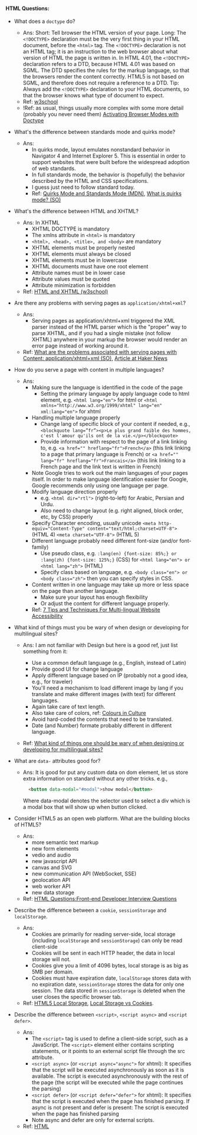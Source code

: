 #### HTML Questions:

* What does a `doctype` do?
  * Ans: Short: Tell browser the HTML version of your page. Long: The `<!DOCTYPE>` declaration must be the very first thing in your HTML document, before the `<html>` tag. The `<!DOCTYPE>` declaration is not an HTML tag; it is an instruction to the web browser about what version of HTML the page is written in. In HTML 4.01, the `<!DOCTYPE>` declaration refers to a DTD, because HTML 4.01 was based on SGML. The DTD specifies the rules for the markup language, so that the browsers render the content correctly. HTML5 is not based on SGML, and therefore does not require a reference to a DTD.
  Tip: Always add the `<!DOCTYPE>` declaration to your HTML documents, so that the browser knows what type of document to expect.
  * Ref: [w3school](http://www.w3schools.com/tags/tag_doctype.asp)
  * !Ref: as usual, things usually more complex with some more detail (probably you never need them) [Activating Browser Modes with Doctype](https://hsivonen.fi/doctype/)
* What's the difference between standards mode and quirks mode?
  * Ans:
    * In quirks mode, layout emulates nonstandard behavior in Navigator 4 and Internet Explorer 5. This is essential in order to support websites that were built before the widespread adoption of web standards.
    * In full standards mode, the behavior is (hopefully) the behavior described by the HTML and CSS specifications.
    * I guess just need to follow standard today.
    * Ref: [Quirks Mode and Standards Mode (MDN)](https://developer.mozilla.org/en-US/docs/Quirks_Mode_and_Standards_Mode), [What is quirks mode? (SO)](http://stackoverflow.com/questions/1695787/what-is-quirks-mode)
* What's the difference between HTML and XHTML?
  * Ans: In XHTML
    * XHTML DOCTYPE is mandatory
    * The xmlns attribute in `<html>` is mandatory
    * `<html>, <head>, <title>, and <body>` are mandatory
    * XHTML elements must be properly nested
    * XHTML elements must always be closed
    * XHTML elements must be in lowercase
    * XHTML documents must have one root element
    * Attribute names must be in lower case
    * Attribute values must be quoted
    * Attribute minimization is forbidden
  * Ref: [HTML and XHTML (w3school)](http://www.w3schools.com/html/html_xhtml.asp)

* Are there any problems with serving pages as `application/xhtml+xml`?
  * Ans:
    * Serving pages as application/xhtml+xml triggered the XML parser instead of the HTML parser which is the "proper" way to parse XHTML, and if you had a single mistake (not follow XHTML) anywhere in your markup the browser would render an error page instead of working around it.
  * Ref: [What are the problems associated with serving pages with Content: application/xhtml+xml (SO)](http://stackoverflow.com/questions/351380/what-are-the-problems-associated-with-serving-pages-with-content-application-xh), [Article at Haker News](https://news.ycombinator.com/item?id=8917715)
* How do you serve a page with content in multiple languages?
  * Ans: 
    * Making sure the language is identified in the code of the page
      * Setting the primary language by apply language code to html element, e.g. `<html lang="en">` for html or `<html xmlns="http://www.w3.org/1999/xhtml" lang="en" xml:lang="en">` for xhtml
    * Handling multiple language properly
      * Change lang of specific block of your content if needed, e.g., `<blockquote lang=”fr”><p>Le plus grand faible des hommes, c'est l'amour qu'ils ont de la vie.</p></blockquote>`
      * Provide information with respect to the page of a link linking to, e.g. `<a href="" hreflang="fr">French</a>` (this link linking to a page that primary language is French) or `<a href="" lang="fr" hreflang="fr">Francais</a>` (this link linking to a French page and the link text is written in French)
    * Note Google tries to work out the main languages of your pages itself. In order to make language identification easier for Google, Google recommends only using one language per page.
    * Modify language direction properly
      * e.g. `<html dir="rtl">` (right-to-left) for Arabic, Persian and Urdu.
      * Also need to change layout (e.g. right aligned, block order, etc, by CSS) properly
    * Specify Character encoding, usually unicode `<meta http-equiv="Content-Type" content="text/html;charset=UTF-8">` (HTML 4) `<meta charset="UTF-8">` (HTML 5)
    * Different language probably need different font-size (and/or font-family)
      * Use pseudo class, e.g. `:lang(en) {font-size: 85%;} or :lang(zh) {font-size: 125%;}` (CSS) for `<html lang="en"> or <html lang="zh">` (HTML)
      * Specify class based on language, e.g. `<body class="en"> or <body class="zh">` then you can specify styles in CSS.
    * Content written in one language may take up more or less space on the page than another language.
      * Make sure your layout has enough flexibility
      * Or adjust the content for different language properly.
    * Ref: [7 Tips and Techniques For Multi-lingual Website Accessibility](http://www.nomensa.com/blog/2010/7-tips-and-techniques-for-multi-lingual-website-accessibility/)
* What kind of things must you be wary of when design or developing for multilingual sites?
  * Ans: I am not familiar with Design but here is a good ref, just list something from it:
    * Use a common default language (e.g., English, instead of Latin)
    * Provide good UI for change language
    * Apply different language based on IP (probably not a good idea, e.g., for traveler)
    * You'll need a mechanism to load different image by lang if you translate and make different images (with text) for different languages.
    * Again take care of text length.
    * Also take care of colors, ref: [Colours in Culture](http://infobeautiful4.s3.amazonaws.com/2015/05/1276_colours_in_culture.png)
    * Avoid hard-coded the contents that need to be translated.
    * Date (and Number) formate probably different in different language.

  * Ref: [
What kind of things one should be wary of when designing or developing for multilingual sites?](https://www.quora.com/What-kind-of-things-one-should-be-wary-of-when-designing-or-developing-for-multilingual-sites)
* What are `data-` attributes good for?
  * Ans: It is good for put any custom data on dom element, let us store extra information on standard without any other tricks.
    e.g.,
    ```html
      <button data-modal="#modal">show modal</button>
    ```
    Where data-modal denotes the selector used to select a div which is a modal box that will show up when button clicked.
* Consider HTML5 as an open web platform. What are the building blocks of HTML5?
  * Ans:
    * more semantic text markup
    * new form elements
    * vedio and audio
    * new javascript API
    * canvas and SVG
    * new communication API (WebSocket, SSE)
    * geolocation API
    * web worker API
    * new data storage
  * Ref: [HTML Questions:Front-end Developer Interview Questions](http://flowerszhong.github.io/2013/11/20/html-questions.html)
* Describe the difference between a `cookie`, `sessionStorage` and `localStorage`.
  * Ans:
    * Cookies are primarily for reading server-side, local storage (including `localStorage` and `sessionStorage`) can only be read client-side
    * Cookies will be sent in each HTTP header, the data in local storage will not.
    * Cookies give you a limit of 4096 bytes, local storage is as big as 5MB per domain.
    * Cookies must have expiration date, `localStorage` stores data with no expiration date, `sessionStorage` stores the data for only one session. The data stored in `sessionStorage` is deleted when the user closes the specific browser tab.
  * Ref: [HTML5 Local Storage](http://www.w3schools.com/html/html5_webstorage.asp), [Local Storage vs Cookies](http://stackoverflow.com/questions/3220660/local-storage-vs-cookies).
* Describe the difference between `<script>`, `<script async>` and `<script defer>`.
  * Ans:
    * The `<script>` tag is used to define a client-side script, such as a JavaScript. The `<script>` element either contains scripting statements, or it points to an external script file through the src attribute.
    * `<script async>` (or `<script async="async">` for xhtml): It specifies that the script will be executed asynchronously as soon as it is available. The script is executed asynchronously with the rest of the page (the script will be executed while the page continues the parsing)
    * `<script defer>` (or `<script defer="defer">` for xhtml): It specifies that the script is executed when the page has finished parsing. If async is not present and defer is present: The script is executed when the page has finished parsing
    * Note async and defer are only for external scripts.
  * Ref: [HTML <script> Tag](http://www.w3schools.com/tags/tag_script.asp), [HTML <script> async Attribute](http://www.w3schools.com/tags/att_script_async.asp), [HTML <script> defer Attribute](http://www.w3schools.com/tags/att_script_defer.asp).
* Why is it generally a good idea to position CSS `<link>`s between `<head></head>` and JS `<script>`s just before `</body>`? Do you know any exceptions?
  * Ans (short for both): In short, (generally) CSS `<link>` usually contains information that Browser need them to render most of HTML content and JS `<script>` doesn't.
  * Ans (for link):
    * From [HTML spec](http://www.w3.org/TR/html401/struct/links.html#edef-LINK), link may only appear in the head section in HTML 4.1, link can appear in the body section with the "itemprop" property in HTML5.
    * Also, if you leave the the styles somewhere in the <body>, the browser has to re-render the page (new and old when loading) when the styles declared has been parsed.
    * Put link in head help you to prevent FOUC.
  * Ans (for script):
    * script without `async` or `defer` will block parser to stop parsing the other HTML on your page, which may incur one or more network roundtrips and delay the time to first render of the page.
  * Exception (for link):
    * There is a case with respect to RWD, assume you have lots of media-query rules, browser will simply download all of them by default. If you really want to download only what you exactly need, you probably will want download CSS file with JS by some tricks. Two demo page below shows the two different cases.
    * Samples:
      * General media query: [Sample](http://benbai123.github.io/examples/Front-end-Developer-Interview-Questions/HTML%20Questions/CSS%20media%20query%20general/media_query_test.html), [Sources](https://github.com/benbai123/benbai123.github.io/tree/master/examples/Front-end-Developer-Interview-Questions/HTML%20Questions/CSS%20media%20query%20general)
      * Tricky media query: [Sample](http://benbai123.github.io/examples/Front-end-Developer-Interview-Questions/HTML%20Questions/CSS%20media%20query%20tricky/media_query_test.html), [Sources](https://github.com/benbai123/benbai123.github.io/tree/master/examples/Front-end-Developer-Interview-Questions/HTML%20Questions/CSS%20media%20query%20tricky)
        * Put the link to load in CSS content property. (see base.css)
        * Load CSS file as needed by JS. (see html file)
      * Note: Tricky way probably not a good way, don't focus on it.
  * Exception (for script): There are more cases for script
    * When the script is 3rd-party library with limitation so you cannot manage its position yourself (e.g., Modernizr.js), this is an exception.
    * If most of your script is ok with `async` or `defer`, put them at the top will not block parser and can load them earlier.
    * If the script is the major content provider (e.g., the content is map rendered by Google Map API which support async load).
    * If the style will be changed and causes lots of repaint during the script execution (just like Modernizr)
    * You need the script to render your content, e.g., your content is a set of number and you need to render them with some JS Charts library.
    * In short, when you cannot control it, when defer/async allowed or when the script is important for render content.
  * Ref:
    * For CSS: [What's the difference if I put css file inside <head> or <body>?](http://stackoverflow.com/questions/1642212/whats-the-difference-if-i-put-css-file-inside-head-or-body), [load external css file in body tag [duplicate]](http://stackoverflow.com/questions/4957446/load-external-css-file-in-body-tag)
    * For JS: [Where is the best place to put <script> tags in HTML markup?](http://stackoverflow.com/questions/436411/where-is-the-best-place-to-put-script-tags-in-html-markup), [Remove Render-Blocking JavaScript](https://developers.google.com/speed/docs/insights/BlockingJS).
* What is progressive rendering?
  * Ans: The main idea is render a visible content as soon as possible, but the initial content probably has lower quality or is not complete, then load more data to improve its quality or make it complete. e.g., Progressive image rendering.
  * Ref: [What is progressive rendering?](https://coronarenderer.freshdesk.com/support/solutions/articles/5000516260-what-is-progressive-rendering-), [The Lost Art of Progressive HTML Rendering](http://blog.codinghorror.com/the-lost-art-of-progressive-html-rendering/)
* Have you used different HTML templating languages before?
  * Ans: I've used JSP, JSF, ZK, Struts, node with express, Rails to write either pure HTML page or mixin with backend template Engine, also tried the template (either hard coded string or load external html file) of AngularJS.
  * Actually I am not sure what does HTML templating languages mean, if it means something like backbone or embr then the answer is "Just tried AngularJS".
